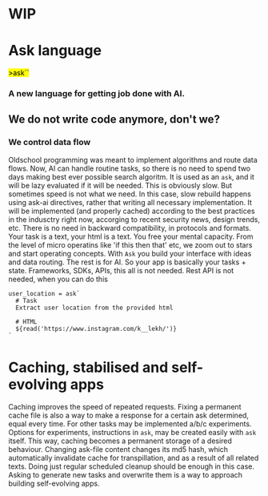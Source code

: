 # WIP

# Ask language
<mark>>ask``</mark>
### A new language for getting job done with AI.

## We do not write code anymore, don't we?
### We control data flow
Oldschool programming was meant to implement algorithms and route data flows.
Now, AI can handle routine tasks, so there is no need to spend two days making best ever possible search algoritm.
It is used as an `ask`, and it will be lazy evaluated if it will be needed.
This is obviously slow. But sometimes speed is not what we need.
In this case, slow rebuild happens using ask-ai directives, rather that writing all necessary implementation.
It will be implemented (and properly cached) according to the best practices in the indusctry right now, accorging to recent security news, design trends, etc.
There is no need in backward compatibility, in protocols and formats.
Your task is a text, your html is a text.
You free your mental capacity.
From the level of micro operatins like 'if this then that' etc, we zoom out to stars and start operating concepts.
With `Ask` you build your interface with ideas and data routing.
The rest is for AI.
So your app is basically your tasks + state.
Frameworks, SDKs, APIs, this all is not needed.
Rest API is not needed, when you can do this
```ask
user_location = ask`
  # Task
  Extract user location from the provided html

  # HTML
  ${read('https://www.instagram.com/k__lekh/')}
`
```

# Caching, stabilised and self-evolving apps
Caching improves the speed of repeated requests.
Fixing a permanent cache file is also a way to make a response for a certain ask determined, equal every time.
For other tasks may be implemented a/b/c experiments.
Options for experiments, instructions in `ask`, may be created easily with `ask` itself.
This way, caching becomes a permanent storage of a desired behaviour.
Changing ask-file content changes its md5 hash, which automatically invalidate cache for transpillation, and as a result of all related texts.
Doing just regular scheduled cleanup should be enough in this case.
Asking to generate new tasks and overwrite them is a way to approach building self-evolving apps.